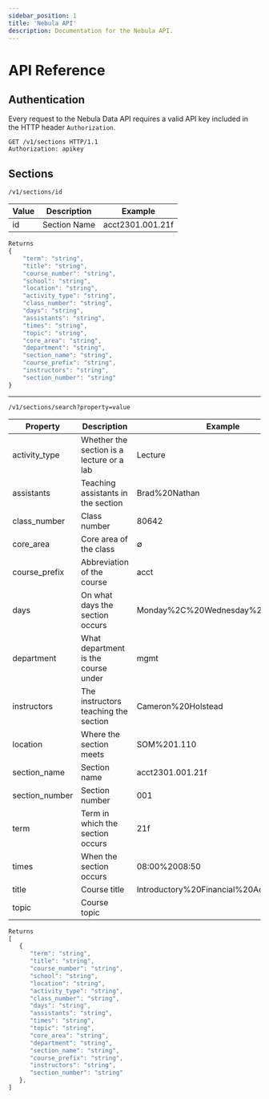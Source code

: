 ```yaml
---
sidebar_position: 1
title: 'Nebula API'
description: Documentation for the Nebula API.
---
```


# API Reference

## Authentication

Every request to the Nebula Data API requires a valid API key included in the HTTP header `Authorization`.

```HTTP
GET /v1/sections HTTP/1.1
Authorization: apikey
```

## Sections

`/v1/sections/id`

| Value | Description  | Example          |
| ----- | ------------ | ---------------- |
| id    | Section Name | acct2301.001.21f |

```js
Returns
{
    "term": "string",
    "title": "string",
    "course_number": "string",
    "school": "string",
    "location": "string",
    "activity_type": "string",
    "class_number": "string",
    "days": "string",
    "assistants": "string",
    "times": "string",
    "topic": "string",
    "core_area": "string",
    "department": "string",
    "section_name": "string",
    "course_prefix": "string",
    "instructors": "string",
    "section_number": "string"
}
```

---

`/v1/sections/search?property=value`

| Property       | Description                               | Example                               |
| -------------- | ----------------------------------------- | ------------------------------------- |
| activity_type  | Whether the section is a lecture or a lab | Lecture                               |
| assistants     | Teaching assistants in the section        | Brad%20Nathan                         |
| class_number   | Class number                              | 80642                                 |
| core_area      | Core area of the class                    | ∅                                     |
| course_prefix  | Abbreviation of the course                | acct                                  |
| days           | On what days the section occurs           | Monday%2C%20Wednesday%2C%20Friday     |
| department     | What department is the course under       | mgmt                                  |
| instructors    | The instructors teaching the section      | Cameron%20Holstead                    |
| location       | Where the section meets                   | SOM%201.110                           |
| section_name   | Section name                              | acct2301.001.21f                      |
| section_number | Section number                            | 001                                   |
| term           | Term in which the section occurs          | 21f                                   |
| times          | When the section occurs                   | 08:00%2008:50                         |
| title          | Course title                              | Introductory%20Financial%20Accounting |
| topic          | Course topic                              |                                       |

```js
Returns
[
   {
      "term": "string",
      "title": "string",
      "course_number": "string",
      "school": "string",
      "location": "string",
      "activity_type": "string",
      "class_number": "string",
      "days": "string",
      "assistants": "string",
      "times": "string",
      "topic": "string",
      "core_area": "string",
      "department": "string",
      "section_name": "string",
      "course_prefix": "string",
      "instructors": "string",
      "section_number": "string"
   },
]
```

